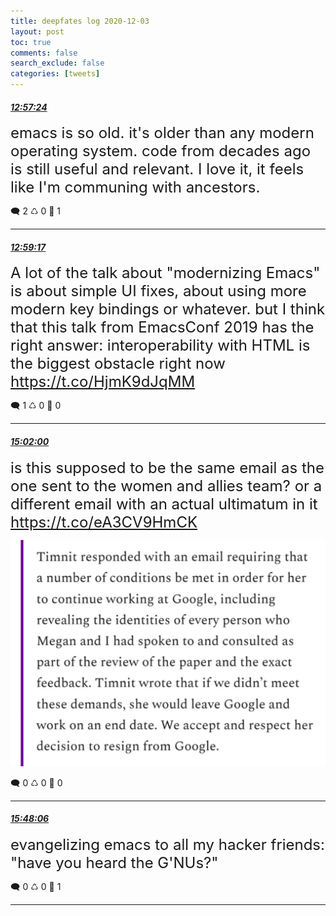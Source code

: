 ```yaml
---
title: deepfates log 2020-12-03
layout: post
toc: true
comments: false
search_exclude: false
categories: [tweets]
---
```



#### <a href = "https://twitter.com/deepfates/status/1334587561142992897">*12:57:24*</a>

<font size="5">emacs is so old. it's older than any modern operating system. code from decades ago is still useful and relevant. I love it, it feels like I'm communing with ancestors.</font>



🗨️ 2 ♺ 0 🤍  1   

---
    
#### <a href = "https://twitter.com/deepfates/status/1334588034222673921">*12:59:17*</a>

<font size="5">A lot of the talk about "modernizing Emacs" is about simple UI fixes, about using more modern key bindings or whatever.   but I think that this talk from EmacsConf 2019 has the right answer: interoperability with HTML is the biggest obstacle right now   https://t.co/HjmK9dJqMM</font>



🗨️ 1 ♺ 0 🤍  0   

---
    
#### <a href = "https://twitter.com/deepfates/status/1334618917164093442">*15:02:00*</a>

<font size="5">is this supposed to be the same email as the one sent to the women and allies team? or a different email with an actual ultimatum in it  https://t.co/eA3CV9HmCK</font>

![image from twitter](/images/EoWE1B9UcAANEwr.jpg)


🗨️ 0 ♺ 0 🤍  0   

---
    
#### <a href = "https://twitter.com/deepfates/status/1334630519468826624">*15:48:06*</a>

<font size="5">evangelizing emacs to all my hacker friends:  "have you heard the G'NUs?"</font>



🗨️ 0 ♺ 0 🤍  1   

---
    
            

